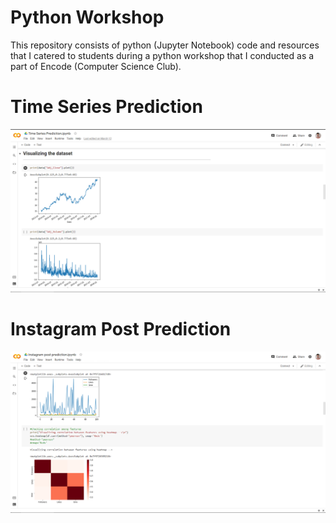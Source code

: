 # Python Workshop
This repository consists of python (Jupyter Notebook) code and resources that I catered to students during a python workshop that I conducted as a part of Encode (Computer Science Club).

# Time Series Prediction

![Time Series Prediction](https://raw.githubusercontent.com/gohil-jay/Python-Workshop/main/Time%20Series%20Prediction/Screenshot%20(1).png)

# Instagram Post Prediction

![Instagram Post Prediction](https://raw.githubusercontent.com/gohil-jay/Python-Workshop/main/Instagram%20Post%20Prediction/Snapshots%20(1).png)
